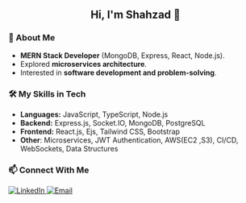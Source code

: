 <h2 align="center">Hi, I'm Shahzad 👋</h2>

### 🚀 About Me
- **MERN Stack Developer** (MongoDB, Express, React, Node.js).
- Explored **microservices architecture**.
- Interested in **software development and problem-solving**.

### 🛠️ My Skills in Tech
- **Languages:** JavaScript, TypeScript, Node.js
- **Backend:** Express.js, Socket.IO, MongoDB, PostgreSQL
- **Frontend:** React.js, Ejs, Tailwind CSS, Bootstrap
- **Other**: Microservices, JWT Authentication, AWS(EC2 ,S3), CI/CD, WebSockets, Data Structures

### 📫 Connect With Me
<p align="left">
  <a href="www.linkedin.com/in/shahzad-ahamad-p" target="_blank">
    <img src="https://img.shields.io/badge/LinkedIn-0077B5?style=for-the-badge&logo=linkedin&logoColor=white" alt="LinkedIn">
  </a>
  <a href="mailto:shahzadahamadp@gmail.com" target="_blank">
    <img src="https://img.shields.io/badge/Email-D14836?style=for-the-badge&logo=gmail&logoColor=white" alt="Email">
  </a>
</p>

